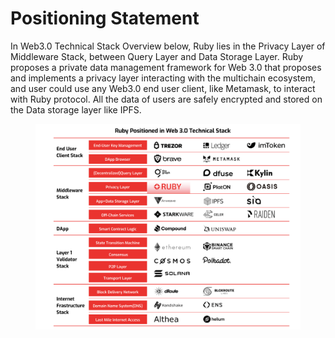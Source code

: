 # Positioning Statement

In Web3.0 Technical Stack Overview below, Ruby lies in the Privacy Layer of Middleware Stack, between Query Layer and Data Storage Layer. Ruby proposes a private data management framework for Web 3.0 that proposes and implements a privacy layer interacting with the multichain ecosystem, and user could use any Web3.0 end user client, like Metamask, to interact with Ruby protocol. All the data of users are safely encrypted and stored on the Data storage layer like IPFS.

<figure><img src="../../.gitbook/assets/image (12).png" alt=""><figcaption></figcaption></figure>
